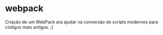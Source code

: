 # webpack
Criação de um WebPack ara ajudar na conversão de scripts modernos para códigos mais antigos. ;)

